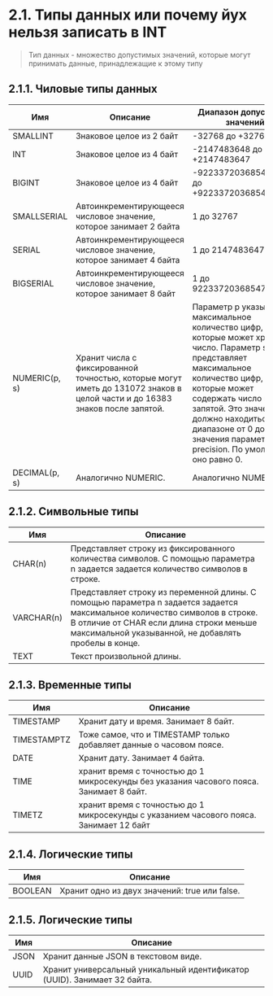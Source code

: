 # 2.1. Типы данных или почему йух нельзя записать в INT
> Тип данных - множество допустимых значений, которые могут принимать данные, принадлежащие к этому типу

## 2.1.1. Чиловые типы данных

| Имя | Описание | Диапазон допустимых значений |
| ------ | ------ | ------ |
| SMALLINT | Знаковое целое из 2 байт | -32768 до +32767 |
| INT | Знаковое целое из 4 байт | -2147483648 до +2147483647 |
| BIGINT | Знаковое целое из 4 байт | -9223372036854775808 до +9223372036854775807 |
| SMALLSERIAL | Автоинкрементирующееся числовое значение, которое занимает 2 байта | 1 до 32767 |
| SERIAL | Автоинкрементирующееся числовое значение, которое занимает 4 байта | 1 до 2147483647 |
| BIGSERIAL | Автоинкрементирующееся числовое значение, которое занимает 8 байт | 1 до 9223372036854775807 |
| NUMERIC(p, s) | Хранит числа с фиксированной точностью, которые могут иметь до 131072 знаков в целой части и до 16383 знаков после запятой. | Параметр p указывает на максимальное количество цифр, которые может хранить число. Параметр s представляет максимальное количество цифр, которые может содержать число после запятой. Это значение должно находиться в диапазоне от 0 до значения параметра precision. По умолчанию оно равно 0. |
| DECIMAL(p, s) | Аналогично NUMERIC. | Аналогично NUMERIC. |

## 2.1.2. Символьные типы
| Имя | Описание | 
| ------ | ------ | 
| CHAR(n) | Представляет строку из фиксированного количества символов. С помощью параметра n задается задается количество символов в строке. | 
| VARCHAR(n) | Представляет строку из переменной длины. С помощью параметра n задается задается максимальное количество символов в строке. В отличие от CHAR если длина строки меньше максимальной указыванной, не добавлять пробелы в конце. | 
| TEXT | Текст произвольной длины. | 

## 2.1.3. Временные типы
| Имя | Описание | 
| ------ | ------ | 
| TIMESTAMP | Хранит дату и время. Занимает 8 байт. |
| TIMESTAMPTZ | Тоже самое, что и TIMESTAMP только добавляет данные о часовом поясе. |
| DATE | Хранит дату. Занимает 4 байта.|
| TIME | хранит время с точностью до 1 микросекунды без указания часового пояса. Занимает 8 байт. |
| TIMETZ | хранит время с точностью до 1 микросекунды с указанием часового пояса. Занимает 12 байт |

## 2.1.4. Логические типы
| Имя | Описание | 
| ------ | ------ | 
| BOOLEAN | Хранит одно из двух значений: true или false. |

## 2.1.5. Логические типы
| Имя | Описание | 
| ------ | ------ | 
| JSON | Хранит данные JSON в текстовом виде. | 
| UUID | Хранит универсальный уникальный идентификатор (UUID). Занимает 32 байта. | 